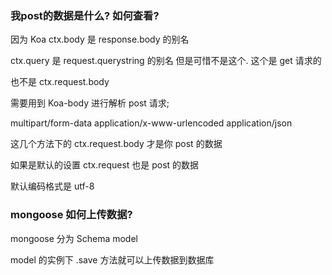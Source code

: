 ### 我post的数据是什么? 如何查看?

因为 Koa ctx.body 是 response.body 的别名

ctx.query 是 request.querystring 的别名 但是可惜不是这个. 这个是 get 请求的

也不是 ctx.request.body

需要用到 Koa-body 进行解析 post 请求;

multipart/form-data
application/x-www-urlencoded
application/json

这几个方法下的 ctx.request.body 才是你 post 的数据

如果是默认的设置 ctx.request 也是 post 的数据

默认编码格式是 utf-8

### mongoose 如何上传数据?
mongoose 分为 Schema model

model 的实例下 .save 方法就可以上传数据到数据库




